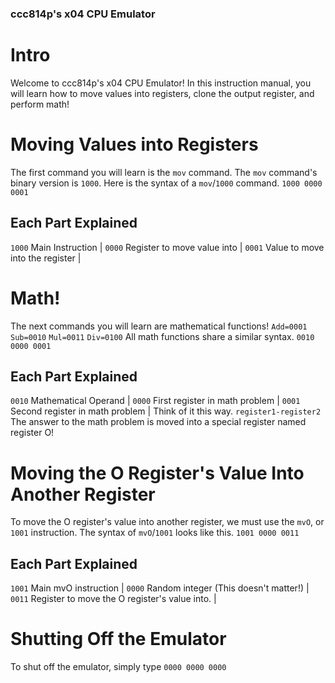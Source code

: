 ### ccc814p's x04 CPU Emulator
# Intro
Welcome to ccc814p's x04 CPU Emulator! In this instruction manual, you will learn how to move values into registers, clone the output register, and perform math!
# Moving Values into Registers
The first command you will learn is the `mov` command. The `mov` command's binary version is `1000`. Here is the syntax of a `mov`/`1000` command.
```1000 0000 0001```
## Each Part Explained
`1000`
 Main Instruction |
`0000`
 Register to move value into |
`0001`
 Value to move into the register |
# Math!
The next commands you will learn are mathematical functions! `Add=0001`
`Sub=0010`
`Mul=0011`
`Div=0100`
All math functions share a similar syntax.
```0010 0000 0001```
## Each Part Explained
`0010`
 Mathematical Operand |
`0000`
 First register in math problem |
`0001`
 Second register in math problem |
Think of it this way.
```register1-register2```
The answer to the math problem is moved into a special register named register O!
# Moving the O Register's Value Into Another Register
To move the O register's value into another register, we must use the `mvO`, or `1001` instruction.
The syntax of `mvO`/`1001` looks like this.
```1001 0000 0011```
## Each Part Explained
`1001`
 Main mvO instruction |
`0000`
 Random integer (This doesn't matter!) |
`0011`
 Register to move the O register's value into. |
# Shutting Off the Emulator
To shut off the emulator, simply type
```0000 0000 0000```
